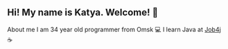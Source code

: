 ## Hi! My name is Katya. Welcome! 👋

About me
I am 34 year old programmer from Omsk 💻
I learn Java at [Job4j](https://job4j.ru/) ☕


<!--
**heeykat/heeykat** is a ✨ _special_ ✨ repository because its `README.md` (this file) appears on your GitHub profile.


Here are some ideas to get you started:

- 🔭 I’m currently working on ...
- 🌱 I’m currently learning ...
- 👯 I’m looking to collaborate on ...
- 🤔 I’m looking for help with ...
- 💬 Ask me about ...
- 📫 How to reach me: ...
- 😄 Pronouns: ...
- ⚡ Fun fact: ...
-->
